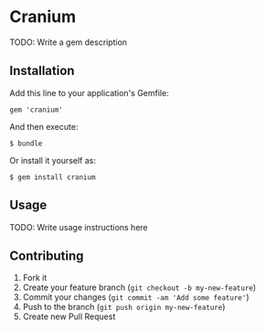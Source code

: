 # Cranium

TODO: Write a gem description

## Installation

Add this line to your application's Gemfile:

    gem 'cranium'

And then execute:

    $ bundle

Or install it yourself as:

    $ gem install cranium

## Usage

TODO: Write usage instructions here

## Contributing

1. Fork it
2. Create your feature branch (`git checkout -b my-new-feature`)
3. Commit your changes (`git commit -am 'Add some feature'`)
4. Push to the branch (`git push origin my-new-feature`)
5. Create new Pull Request
